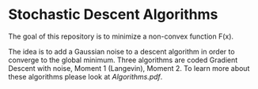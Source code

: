 # Stochastic Descent Algorithms

The goal of this repository is to minimize a non-convex function F(x).

The idea is to add a Gaussian noise to a descent algorithm in order to converge to the global minimum. Three algorithms are coded Gradient Descent with noise, Moment 1 (Langevin), Moment 2. To learn more about these algorithms please look at *Algorithms.pdf*.